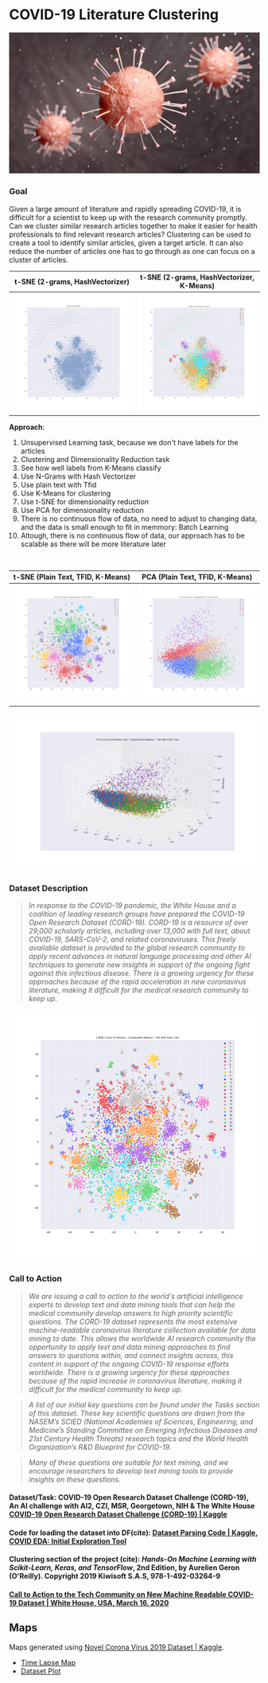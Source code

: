 # COVID-19 Literature Clustering

![](cover/corona.jpg)

### Goal
Given a large amount of literature and rapidly spreading COVID-19, it is difficult for a scientist to keep up with the research community promptly. Can we cluster similar research articles together to make it easier for health professionals to find relevant research articles? Clustering can be used to create a tool to identify similar articles, given a target article. It can also reduce the number of articles one has to go through as one can focus on a cluster of articles. 

t-SNE (2-grams, HashVectorizer)  |  t-SNE (2-grams, HashVectorizer, K-Means)
:-------------------------:|:-------------------------:
![](plots/t-sne_covid19.png)  |  ![](plots/t-sne_covid19_label.png)

**Approach**:
<ol>
    <li>Unsupervised Learning task, because we don't have labels for the articles</li>
    <li>Clustering and Dimensionality Reduction task </li>
    <li>See how well labels from K-Means classify</li>
    <li>Use N-Grams with Hash Vectorizer</li>
    <li>Use plain text with Tfid</li>
    <li>Use K-Means for clustering</li>
    <li>Use t-SNE for dimensionality reduction</li>
    <li>Use PCA for dimensionality reduction</li>
    <li>There is no continuous flow of data, no need to adjust to changing data, and the data is small enough to fit in memmory: Batch Learning</li>
    <li>Altough, there is no continuous flow of data, our approach has to be scalable as there will be more literature later</li>
</ol>
<br>

t-SNE (Plain Text, TFID, K-Means)  |  PCA (Plain Text, TFID, K-Means)
:-------------------------:|:-------------------------:
![](plots/t-sne_covid19_label_TFID.png)  |  ![](plots/pca_covid19_label_TFID.png)

![](plots/pca_covid19_label_TFID_3d.png)

### Dataset Description

>*In response to the COVID-19 pandemic, the White House and a coalition of leading research groups have prepared the COVID-19 Open Research Dataset (CORD-19). CORD-19 is a resource of over 29,000 scholarly articles, including over 13,000 with full text, about COVID-19, SARS-CoV-2, and related coronaviruses. This freely available dataset is provided to the global research community to apply recent advances in natural language processing and other AI techniques to generate new insights in support of the ongoing fight against this infectious disease. There is a growing urgency for these approaches because of the rapid acceleration in new coronavirus literature, making it difficult for the medical research community to keep up.*

![](plots/t-sne_covid19_20label_TFID.png)

### Call to Action

>*We are issuing a call to action to the world's artificial intelligence experts to develop text and data mining tools that can help the medical community develop answers to high priority scientific questions. The CORD-19 dataset represents the most extensive machine-readable coronavirus literature collection available for data mining to date. This allows the worldwide AI research community the opportunity to apply text and data mining approaches to find answers to questions within, and connect insights across, this content in support of the ongoing COVID-19 response efforts worldwide. There is a growing urgency for these approaches because of the rapid increase in coronavirus literature, making it difficult for the medical community to keep up.*

>*A list of our initial key questions can be found under the Tasks section of this dataset. These key scientific questions are drawn from the NASEM’s SCIED (National Academies of Sciences, Engineering, and Medicine’s Standing Committee on Emerging Infectious Diseases and 21st Century Health Threats) research topics and the World Health Organization’s R&D Blueprint for COVID-19.*

>*Many of these questions are suitable for text mining, and we encourage researchers to develop text mining tools to provide insights on these questions.*

#### Dataset/Task: COVID-19 Open Research Dataset Challenge (CORD-19), An AI challenge with AI2, CZI, MSR, Georgetown, NIH & The White House [COVID-19 Open Research Dataset Challenge (CORD-19) | Kaggle](https://www.kaggle.com/allen-institute-for-ai/CORD-19-research-challenge)
#### Code for loading the dataset into DF(cite): [Dataset Parsing Code | Kaggle, COVID EDA: Initial Exploration Tool](https://www.kaggle.com/ivanegapratama/covid-eda-initial-exploration-tool)
#### Clustering section of the project (cite): *Hands-On Machine Learning with Scikit-Learn, Keras, and TensorFlow*, 2nd Edition, by Aurelien Geron (O'Reilly). Copyright 2019 Kiwisoft S.A.S, 978-1-492-03264-9<br>
#### [Call to Action to the Tech Community on New Machine Readable COVID-19 Dataset | White House, USA, March 16, 2020](https://www.whitehouse.gov/briefings-statements/call-action-tech-community-new-machine-readable-covid-19-dataset/)


## Maps
Maps generated using [Novel Corona Virus 2019 Dataset | Kaggle](https://www.kaggle.com/sudalairajkumar/novel-corona-virus-2019-dataset).

- [Time Lapse Map](maps/time_lapse.html)
- [Dataset Plot](maps/all_map.html)
